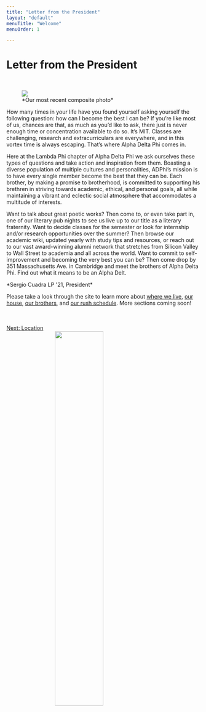 ```yaml
---
title: "Letter from the President"
layout: "default"
menuTitle: "Welcome"
menuOrder: 1

---
```


<div class="content container">


<h1>Letter from the President</h1>
<br />
 
 <figure>
<img src="/images/Composite2018.jpg">
<figcaption>*Our most recent composite photo*</figcaption>
</figure>

<p>
How many times in your life have you found yourself asking yourself the following question: how can I become the best I can be? If you’re like most of us, chances are that, as much as you’d like to ask, there just is never enough time or concentration available to do so. It’s MIT. Classes are challenging, research and extracurriculars are everywhere, and in this vortex time is always escaping. That’s where Alpha Delta Phi comes in.</p>

<p>
Here at the Lambda Phi chapter of Alpha Delta Phi we ask ourselves these types of questions and take action and inspiration from them. Boasting a diverse population of multiple cultures and personalities, ADPhi’s mission is to have every single member become the best that they can be. Each brother, by making a promise to brotherhood, is committed to supporting his brethren in striving towards academic, ethical, and personal goals, all while maintaining a vibrant and eclectic social atmosphere that accommodates a multitude of interests.</p>

<p>
Want to talk about great poetic works? Then come to, or even take part in, one of our literary pub nights to see us live up to our title as a literary fraternity. Want to decide classes for the semester or look for internship and/or research opportunities over the summer? Then browse our academic wiki, updated yearly with study tips and resources, or reach out to our vast award-winning alumni network that stretches from Silicon Valley to Wall Street to academia and all across the world. Want to commit to self-improvement and becoming the very best you can be? Then come drop by 351 Massachusetts Ave. in Cambridge and meet the brothers of Alpha Delta Phi. Find out what it means to be an Alpha Delt.</p>

<p>*Sergio Cuadra LP '21, President*</p>

<p>
Please take a look through the site to learn more about <a href="/location.html">where we live</a>, <a href="/house.html">our house</a>, <a href="/brothers.html">our brothers</a>, and <a href="/rush.html">our rush schedule</a>. More sections coming soon!</p>

<br />
<br />

<div align="left" class="next">
  <a href="/location.html">Next: Location</a>
</div>

 <img style="width: 50%; height: auto; display: block; margin: 0 auto;" src="/images/brand.png" />

</div>

